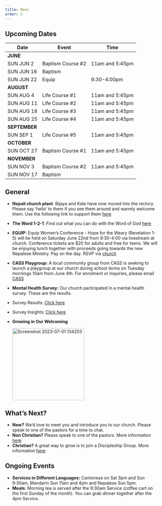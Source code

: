 ```yaml
---
title: News
order: 5
---
```


## Upcoming Dates

| Date | Event | Time |
| ----- | ----- | ----- |
| **JUNE** | 
| SUN JUN 2 | Baptism Course #2 | 11am and 5:45pm |
| SUN JUN 16 | Baptism |  |
| SUN JUN 22 | Equip | 9:30-4:00pm |
| **AUGUST** | 
| SUN AUG 4 | Life Course #1 | 11am and 5:45pm |
| SUN AUG 11 | Life Course #2 | 11am and 5:45pm |
| SUN AUG 18 | Life Course #3 | 11am and 5:45pm |
| SUN AUG 25 | Life Course #4 | 11am and 5:45pm |
| **SEPTEMBER** | 
| SUN SEP 1 | Life Course #5 | 11am and 5:45pm |
| **OCTOBER** | 
| SUN OCT 27 | Baptism Course #1 | 11am and 5:45pm |
| **NOVEMBER** | 
| SUN NOV 3 | Baptism Course #2 | 11am and 5:45pm |
| SUN NOV 17 | Baptism |  |




## General
- **Nepali church plant**: Bijaya and Kate have now moved into the rectory. Please say ‘hello’ to them if you see them around and warmly welcome them. Use the following link to support them [here](https://encministries.org.au/ministry/nepali/)
- **The Word 1-2-1**: Find out what you can do with the Word of God [here](https://www.theword121.com/)
- **EQUIP:** Equip Women’s Conference - Hope for the Weary (Revelation 1-5) will be held on Saturday June 22nd from 9:30-4:00 via livestream at church. Conference tickets are $20 for adults and free for teens.  We will be enjoying lunch together with proceeds going towards the new Nepalese Ministry. Pay on the day. RSVP via [church](https://stgeorgeshurstville.org.au/equip24) 
- **CASS Playgroup:** A local community group from CASS is seeking to launch a playgroup at our church during school terms on Tuesday mornings 10am from June 4th. For enrolment or inquiries, please email [CASS](cassfdc@cass.org.au)
- **Mental Health Survey:** Our church participated in a mental health survey. These are the results.
- Survey Results: [Click here](https://anglicare.us12.list-manage.com/track/click?u=c55d32470f9080e352c9fa9ee&id=73909ce03c&e=cae2a969f1)
- Survey Insights: [Click here](https://anglicare.us12.list-manage.com/track/click?u=c55d32470f9080e352c9fa9ee&id=7ae7c7f622&e=cae2a969f1)

- **Growing in Our Welcoming**

  <img width="236" alt="Screenshot 2023-07-01 134203" src="https://github.com/stgeorgeshurstville/bulletin/assets/119166299/b540ac1c-0ba4-481e-90a5-5464939f7e4c">


## What’s Next?
- **New?** We’d love to meet you and introduce you to our church. Please speak to one of the pastors for a time to chat. 
- **Non Christian?** Please speak to one of the pastors. More information [here](https://stgeorgeshurstville.org.au/lets-talk-about-christianity)
- **Christian?** A great way to grow is to join a Discipleship Group. More information [here](https://stgeorgeshurstville.org.au/discipleship-groups)

## Ongoing Events
- **Services in Different Languages:** Cantonese on Sat 3pm and Sun 9:30am, Mandarin Sun 11am and 4pm and Nepalese Sun 5pm. 
- **Meals**: Morning tea is served after the 9:30am Service (coffee cart on the first Sunday of the month). You can grab dinner together after the 4pm Service.

